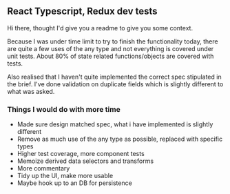 ## React Typescript, Redux dev tests

Hi there, thought I'd give you a readme to give you some context.

Because I was under time limit to try to finish the functionality today, there are quite a few uses of the any type and not everything is covered under unit tests. About 80% of state related
functions/objects are covered with tests.

Also realised that I haven't quite implemented the correct spec stipulated in the brief. I've done validation on duplicate fields which is slightly different to what was asked.

### Things I would do with more time
- Made sure design matched spec, what i have implemented is slightly different
- Remove as much use of the any type as possible, replaced with specific types
- Higher test coverage, more component tests
- Memoize derived data selectors and transforms
- More commentary
- Tidy up the UI, make more usable
- Maybe hook up to an DB for persistence
